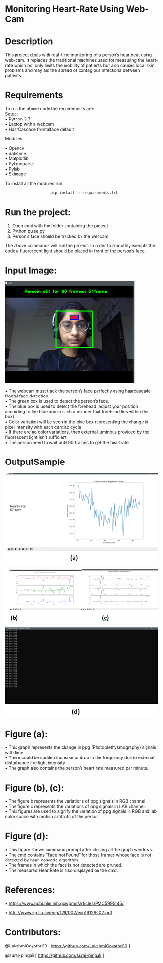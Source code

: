 # Monitoring Heart-Rate Using Web-Cam

# Description  
  
This project deals with real-time monitoring of a person’s heartbeat using web-cam. It replaces the traditional machines used for measuring the heart-rate which not only limits the mobility of patients but also causes local skin problems and may aid the spread of contagious infections between patients.

# Requirements  
  
To run the above code the requirements are:  
Setup:  
   • Python 3.7  
   • Laptop with a webcam  
   • HaarCascade frontalface default
     
Modules:  
  
• Opencv  
• datetime        
• Matplotlib    
• Pytimeparse  
• Pylab  
• Skimage     
   
To install all the modules run:  
  
```python 
                     pip install -r requirements.txt  
```    
  
# Run the project:

  1. Open cmd with the folder containing the project
  2. Python pulse.py
  3. Person’s face should be tracked by the webcam
  
The above commands will run the project. In order to smoothly execute the code a fluorescent light should be placed in front of the person’s face.

# Input Image:    
   ![(a)](https://github.com/Swathi-Guptha/Hb/blob/master/FaceDetection.png?raw=true)  
   
• The webcam must track the person’s face perfectly using haarcascade frontal face detection.  
• The green box is used to detect the person’s face.  
• The blue box is used to detect the forehead (adjust your position according to the blue box in such a manner that forehead lies within the box)  
• Color variation will be seen in the blue box representing the change in pixel intensity with each cardiac cycle  
• If there are no color variations, then external luminous provided by the fluorescent light isn’t sufficient  
• The person need to wait until 90 frames to get the heartrate  
  
# OutputSample  

![(a)](https://github.com/Swathi-Guptha/Hb/blob/master/HeartRateGraph.png)   
   
![(b)](https://github.com/Swathi-Guptha/Hb/blob/master/RGBCIE.png)  
  
![(d)](https://github.com/Swathi-Guptha/Hb/blob/master/Terminal.png)
  
# Figure (a):    
• This graph represents the change in ppg (Photoplethysmography) signals with time.  
• There could be sudden increase or drop in the frequency due to external disturbance like light intensity.  
• The graph also contains the person’s heart rate measured per minute.  
  
# Figure (b), (c):  
• The figure b represents the variations of ppg signals in RGB channel.    
• The figure c represents the variations of ppg signals in LAB channel.    
• This figures are used to signify the variation of ppg signals in RGB and lab color space with motion artifacts of the person  
  
# Figure (d):    
• This figure shows command prompt after closing all the graph windows.  
• The cmd contains “Face not Found” for those frames whose face is not detected by haar-cascade algorithm.  
• The frames in which the face is not detected are pruned.    
• The measured HeartRate is also displayed on the cmd.  

# References:   
• https://www.ncbi.nlm.nih.gov/pmc/articles/PMC5995145/

• http://www.ep.liu.se/ecp/129/002/ecp16129002.pdf  
  
# Contributors:  
   @LakshmiGayathri19 [ https://github.com/LakshmiGayathri19 ]
   
   @suraj-pingali [ https://github.com/suraj-pingali ]


